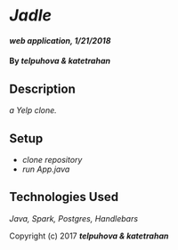 # _Jadle_

#### _web application, 1/21/2018_

#### By _**telpuhova & katetrahan**_

## Description

_a Yelp clone._

## Setup

* _clone repository_
* _run App.java_

## Technologies Used

_Java, Spark, Postgres, Handlebars_

Copyright (c) 2017 **_telpuhova & katetrahan_**